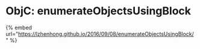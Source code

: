# ObjC: enumerateObjectsUsingBlock

{% embed url="https://lzhenhong.github.io/2016/09/08/enumerateObjectsUsingBlock/" %}

